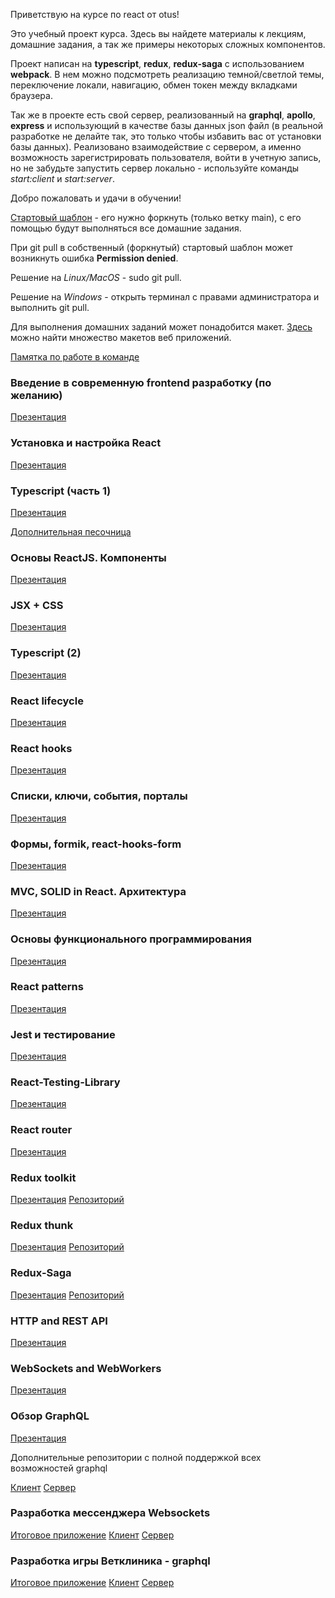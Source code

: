 Приветствую на курсе по react от otus!

Это учебный проект курса. Здесь вы найдете материалы к лекциям, домашние задания, а так же примеры некоторых сложных компонентов.

Проект написан на **typescript**, **redux**, **redux-saga** с использованием **webpack**. В нем можно подсмотреть реализацию темной/светлой темы, переключение локали, навигацию, обмен токен между вкладками браузера.

Так же в проекте есть свой сервер, реализованный на **graphql**, **apollo**, **express** и использующий в качестве базы данных json файл (в реальной разработке не делайте так, это только чтобы избавить вас от установки базы данных). Реализовано взаимодействие с сервером, а именно возможность зарегистрировать пользователя, войти в учетную запись, но не забудьте запустить сервер локально - используйте команды _start:client_ и _start:server_.

Добро пожаловать и удачи в обучении!

[Стартовый шаблон](https://github.com/spirit-drive/react-start-template) - его нужно форкнуть (только ветку main), с его помощью будут выполняться все домашние задания.

При git pull в собственный (форкнутый) стартовый шаблон может возникнуть ошибка **Permission denied**.

Решение на _Linux/MacOS_ - sudo git pull.

Решение на _Windows_ - открыть терминал с правами администратора и выполнить git pull.

Для выполнения домашних заданий может понадобится макет. [Здесь](https://t.me/figma2html) можно найти множество макетов веб приложений.

[Памятка по работе в команде](https://docs.google.com/presentation/d/1eVorYFSACyLJ6mQTvWd9ZGdJc0sUwGny-BcV3jdrvqo/edit#slide=id.p)

### Введение в современную frontend разработку (по желанию)

[Презентация](https://docs.google.com/presentation/d/1Az2Y5ltjlz-YK2dyfya2ReMhum1SiomGGyM5m5b3XPU/edit?usp=sharing)

### Установка и настройка React

[Презентация](https://docs.google.com/presentation/d/108itUI1XneXKAomV7yz1waXqU9M-Yi1Yc16GEaqHzC4)

### Typescript (часть 1)

[Презентация](https://drive.google.com/file/d/1w_JZM1i3cyF0u-hhsCJ7dUbBNSc5oU2i/view)

[Дополнительная песочница](https://codesandbox.io/s/typescript-1-hfer2p?file=/src/basis.ts:7265-7308)

### Основы ReactJS. Компоненты

[Презентация](https://docs.google.com/presentation/d/1tdi4AZEQFLGEEX1jxD8Fu9axomDrm8grZws9YrLrumo/edit?usp=sharing)

### JSX + CSS

[Презентация](https://docs.google.com/presentation/d/1uO_wIaDPWBZ2grKwuAaaizT2zJx1lYHAsqUEhC9Gw30/edit?usp=sharing)

### Typescript (2)

[Презентация](https://docs.google.com/presentation/d/1yfosShq5k7WgzEjOa48nXgMnpl_Bo_BYOnEKH2oVgcc)

### React lifecycle

[Презентация](https://docs.google.com/presentation/d/1HGabKyPoJaqCiZguRh0gsvDQAdTUGOpRDvDMEzUkRJc)

### React hooks

[Презентация](https://docs.google.com/presentation/d/1xnPdj7dxzVuBbhExhaJY6Z72YDQWZvFlOGFppyBd4GU)

### Списки, ключи, события, порталы

[Презентация](https://docs.google.com/presentation/d/1cOY0cXinh7pFqeL1c-XcUi847QdDCLh7gYADNVPOxl0)

### Формы, formik, react-hooks-form

[Презентация](https://docs.google.com/presentation/d/1IyTeMVB174qXLex4yCYlDyLoDy4wMD33xOWdCaWDhq8/edit#slide=id.g2948d4f1a98_0_0)

### MVC, SOLID in React. Архитектура

[Презентация](https://docs.google.com/presentation/d/1b1H_y1KK3pd9LcPI7G4x6_xY8EOsfcjCUI3AvSyTePM/edit?usp=sharing)

### Основы функционального программирования

[Презентация](https://docs.google.com/presentation/d/1iAIi4f5cWeFSjARisPeqNGJeFXu5cFGg-Cc5TWnhu5w)

### React patterns

[Презентация](https://docs.google.com/presentation/d/1lPNxbBZaGeMV-5JuTYaVJmukx4Ip2KR1ZuOn6dp5e5E)

### Jest и тестирование

[Презентация](https://docs.google.com/presentation/d/1CPNQYkx0Zv6BDrjuNmWN8GInU-65PWpW1BxmD9eG4V0)

### React-Testing-Library

[Презентация](https://docs.google.com/presentation/d/1ca5XP4ttnKljGfPc5f0iHrA0tJX4ts5nQGpxslf9qfk)

### React router

[Презентация](https://docs.google.com/presentation/d/1p0POGR-P0hBxbu9onlKIVtHe3ugKTJnuXG7qmq4fJE4)

### Redux toolkit

[Презентация](https://docs.google.com/presentation/d/1-bioh1yGPXfuFGbPGJC7kskAvv9D_X2dL1jBt51q4o0/edit)
[Репозиторий](https://github.com/spirit-drive/redux-example/tree/main)

### Redux thunk

[Презентация](https://docs.google.com/presentation/d/1MX3z_GTd2I1L1O8ITFqKABSZtXdWYxb4zZzkFidUNjk/edit?usp=sharing)
[Репозиторий](https://github.com/spirit-drive/redux-thunk-example)

### Redux-Saga

[Презентация](https://docs.google.com/presentation/d/1PpnH6FPDzYrzFK3Vrpvz9gy7bBXgARwLK6yekyEDzZk/edit?usp=sharing)
[Репозиторий](https://github.com/spirit-drive/redux-saga-example)

### HTTP and REST API

[Презентация](https://docs.google.com/presentation/d/1JOhui3BtRGvvcf4gsJC9Y3xCEc7b_4G_5IicWNpyoUw)

### WebSockets and WebWorkers

[Презентация](https://docs.google.com/presentation/d/1wMYXPywhz2f6BrjlXCTR--OBo4ACLUrAoMIh-jMO-W4)

### Обзор GraphQL

[Презентация](https://docs.google.com/presentation/d/1Yop3c3ejd29Rd8pzKIM4NU3uB0B6PpJCguaZjK8XXc8)

Дополнительные репозитории с полной поддержкой всех возможностей graphql

[Клиент](https://github.com/spirit-drive/graphql-learn-client)
[Сервер](https://github.com/spirit-drive/graphql-learn-server)

### Разработка мессенджера Websockets

[Итоговое приложение](http://ac4366b428e4.vps.myjino.ru/)
[Клиент](https://github.com/spirit-drive/otus-websockets-client)
[Сервер](https://github.com/spirit-drive/otus-socket-server)

### Разработка игры Ветклиника - graphql

[Итоговое приложение](http://9f9afff13ee4.vps.myjino.ru/)
[Клиент](https://github.com/spirit-drive/otus-lesson-graphql-client)
[Сервер](https://github.com/spirit-drive/otus-lesson-graphql-server)